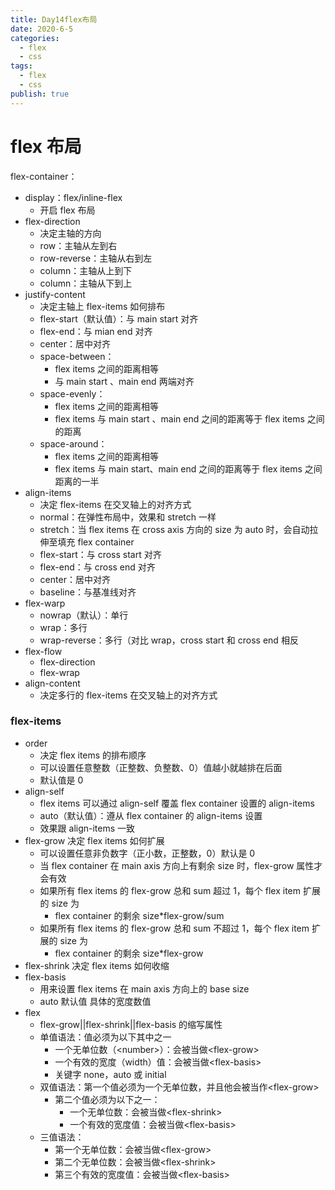 ```yaml
---
title: Day14flex布局
date: 2020-6-5
categories:
  - flex
  - css
tags:
  - flex
  - css
publish: true
---
```


<!-- more -->

# flex 布局

flex-container：

- display：flex/inline-flex
  - 开启 flex 布局
- flex-direction
  - 决定主轴的方向
  - row：主轴从左到右
  - row-reverse：主轴从右到左
  - column：主轴从上到下
  - column：主轴从下到上
- justify-content
  - 决定主轴上 flex-items 如何排布
  - flex-start（默认值）：与 main start 对齐
  - flex-end：与 mian end 对齐
  - center：居中对齐
  - space-between：
    - flex items 之间的距离相等
    - 与 main start 、main end 两端对齐
  - space-evenly：
    - flex items 之间的距离相等
    - flex items 与 main start 、main end 之间的距离等于 flex items 之间的距离
  - space-around：
    - flex items 之间的距离相等
    - flex items 与 main start、main end 之间的距离等于 flex items 之间距离的一半
- align-items
  - 决定 flex-items 在交叉轴上的对齐方式
  - normal：在弹性布局中，效果和 stretch 一样
  - stretch：当 flex items 在 cross axis 方向的 size 为 auto 时，会自动拉伸至填充 flex container
  - flex-start：与 cross start 对齐
  - flex-end：与 cross end 对齐
  - center：居中对齐
  - baseline：与基准线对齐
- flex-warp
  - nowrap（默认）：单行
  - wrap：多行
  - wrap-reverse：多行（对比 wrap，cross start 和 cross end 相反
- flex-flow
  - flex-direction
  - flex-wrap
- align-content
  - 决定多行的 flex-items 在交叉轴上的对齐方式

### flex-items

- order
  - 决定 flex items 的排布顺序
  - 可以设置任意整数（正整数、负整数、0）值越小就越排在后面
  - 默认值是 0
- align-self
  - flex items 可以通过 align-self 覆盖 flex container 设置的 align-items
  - auto（默认值）：遵从 flex container 的 align-items 设置
  - 效果跟 align-items 一致
- flex-grow 决定 flex items 如何扩展
  - 可以设置任意非负数字（正小数，正整数，0）默认是 0
  - 当 flex container 在 main axis 方向上有剩余 size 时，flex-grow 属性才会有效
  - 如果所有 flex items 的 flex-grow 总和 sum 超过 1，每个 flex item 扩展的 size 为
    - flex container 的剩余 size\*flex-grow/sum
  - 如果所有 flex items 的 flex-grow 总和 sum 不超过 1，每个 flex item 扩展的 size 为
    - flex container 的剩余 size\*flex-grow
- flex-shrink 决定 flex items 如何收缩
- flex-basis
  - 用来设置 flex items 在 main axis 方向上的 base size
  - auto 默认值 具体的宽度数值
- flex
  - flex-grow||flex-shrink||flex-basis 的缩写属性
  - 单值语法：值必须为以下其中之一
    - 一个无单位数（\<number\>）：会被当做\<flex-grow\>
    - 一个有效的宽度（width）值：会被当做\<flex-basis\>
    - 关键字 none，auto 或 initial
  - 双值语法：第一个值必须为一个无单位数，并且他会被当作\<flex-grow\>
    - 第二个值必须为以下之一：
      - 一个无单位数：会被当做\<flex-shrink\>
      - 一个有效的宽度值：会被当做\<flex-basis\>
  - 三值语法：
    - 第一个无单位数：会被当做\<flex-grow\>
    - 第二个无单位数：会被当做\<flex-shrink\>
    - 第三个有效的宽度值：会被当做\<flex-basis\>
